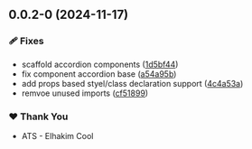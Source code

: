 ## 0.0.2-0 (2024-11-17)

### 🩹 Fixes

- scaffold accordion components ([1d5bf44](https://github.com/ngx-primer/primer-ui/commit/1d5bf44))
- fix component accordion base ([a54a95b](https://github.com/ngx-primer/primer-ui/commit/a54a95b))
- add props based styel/class declaration support ([4c4a53a](https://github.com/ngx-primer/primer-ui/commit/4c4a53a))
- remvoe unused imports ([cf51899](https://github.com/ngx-primer/primer-ui/commit/cf51899))

### ❤️  Thank You

- ATS - Elhakim Cool